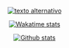 
<!--
[![willianrod's wakatime stats](https://github-readme-stats.vercel.app/api/wakatime?username=pugafran)](https://github.com/anuraghazra/github-readme-stats)



[![Top Langs](https://github-readme-stats.vercel.app/api/top-langs/?username=pugafran&langs_count=10&hide=Python&count_private=true&theme=transparent)](https://github.com/anuraghazra/github-readme-stats)
[![be5b2b6f4b0e35a5b33f5fe7b9d6c357](https://user-images.githubusercontent.com/67395721/235962358-92fde8f3-6a87-47b0-bf91-684a44709dbe.gif)](https://puga.page)

**pugafran/pugafran** is a ✨ _special_ ✨ repository because its `README.md` (this file) appears on your GitHub profile.

Here are some ideas to get you started:

- 🔭 I’m currently working on ...
- 🌱 I’m currently learning ...
- 👯 I’m looking to collaborate on ...
- 🤔 I’m looking for help with ...
- 💬 Ask me about ...
- 📫 How to reach me: ...
- 😄 Pronouns: ...
- ⚡ Fun fact: ...
-->


<p align="center">
  <a href="https://puga.page">
    <img src="https://user-images.githubusercontent.com/67395721/235962358-92fde8f3-6a87-47b0-bf91-684a44709dbe.gif" alt="texto alternativo">
  </a>
</p>

<p align="center">
  <a href="https://wakatime.com/@pugafran">
    <img src="https://github-readme-stats.vercel.app/api/wakatime?username=pugafran&hide=Other&theme=transparent" alt="Wakatime stats">
  </a>
</p>

<p align="center">
  <a href="https://wakatime.com/@pugafran">
    <img src="https://github-readme-stats.vercel.app/api/top-langs/?username=pugafran&langs_count=10&count_private=true&theme=transparent&custom_title=Github stats" alt="Github stats">
  </a>
</p>

